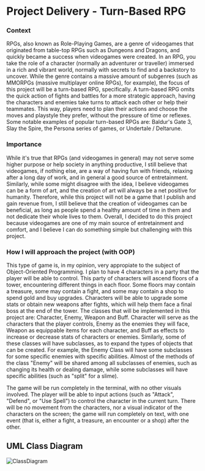 # Project Delivery - Turn-Based RPG 

### Context 
RPGs, also known as Role-Playing Games, are a genre of videogames that originated from table-top RPGs such as Dungeons and Dragons, and quickly became a success when videogames were created. In an RPG, you take the role of a character (normally an adventurer or traveller) immersed in a rich and vibrant world, normally with secrets to find and a backstory to uncover. While the genre contains a massive amount of subgenres (such as MMORPGs (massive multiplayer online RPGs), for example), the focus of this project will be a turn-based RPG, specifically. A turn-based RPG omits the quick action of fights and battles for a more strategic approach, having the characters and enemies take turns to attack each other or help their teammates. This way, players need to plan their actions and choose the moves and playstyle they prefer, without the pressure of time or reflexes. Some notable examples of popular turn-based RPGs are: Baldur's Gate 3, Slay the Spire, the Persona series of games, or Undertale / Deltarune. 

### Importance
While it's true that RPGs (and videogames in general) may not serve some higher purpose or help society in anything productive, I still believe that videogames, if nothing else, are a way of having fun with friends, relaxing after a long day of work, and in general a good source of entretainment. Similarly, while some might disagree with the idea, I believe videogames can be a form of art, and the creation of art will always be a net positive for humanity. Therefore, while this project will not be a game that I publish and gain revenue from, I still believe that the creation of videogames can be beneficial, as long as people spend a healthy amount of time in them and not dedicate their whole lives to them. Overall, I decided to do this project because videogames are one of my main source of entretainment and comfort, and I believe I can do something simple but challenging with this project. 

### How I will approach the project (with OOP)
This type of game is, in my opinion, very appropiate to the subject of Object-Oriented Programming. I plan to have 4 characters in a party that the player will be able to control. This party of characters will ascend floors of a tower, encountering different things in each floor. Some floors may contain a treasure, some may contain a fight, and some may contain a shop to spend gold and buy upgrades. Characters will be able to upgrade some stats or obtain new weapons after fights, which will help them face a final boss at the end of the tower. The classes that will be implemented in this project are: Character, Enemy, Weapon and Buff. Character will serve as the characters that the player controls, Enemy as the enemies they will face, Weapon as equippable items for each character, and Buff as effects to increase or decrease stats of characters or enemies. Similarly, some of these classes will have subclasses, as to expand the types of objects that can be created. For example, the Enemy Class will have some subclasses for some specific enemies with specific abilities. Almost of the methods of the class "Enemy" will be shared among all subclasses of enemies, such as changing its health or dealing damage, while some subclasses will have specific abilities (such as "split" for a slime).

The game will be run completely in the terminal, with no other visuals involved. The player will be able to input actions (such as "Attack", "Defend", or "Use Spell") to control the character in the current turn. There will be no movement from the characters, nor a visual indicator of the characters on the screen; the game will run completely on text, with one event (that is, either a fight, a treasure, an encounter or a shop) after the other. 

## UML Class Diagram
![ClassDiagram](https://github.com/user-attachments/assets/3d2b7183-f440-4076-8638-244b66e7c951)

